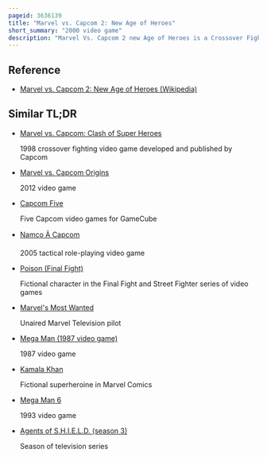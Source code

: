 ```yaml
---
pageid: 3636139
title: "Marvel vs. Capcom 2: New Age of Heroes"
short_summary: "2000 video game"
description: "Marvel Vs. Capcom 2 new Age of Heroes is a Crossover Fighting Game developed and published by Capcom. It is the fourth installment in the Marvel vs. Capcom Series, which features Characters from both Capcom's Video Game Franchises and comic Book Series published by Marvel Comics. Originally released in Japanese arcades in 2000, the game received ports to the Dreamcast, PlayStation 2, PlayStation 3, Xbox, Xbox 360, and iOS devices over the span of twelve years."
---
```


## Reference

- [Marvel vs. Capcom 2: New Age of Heroes (Wikipedia)](https://en.wikipedia.org/?curid=3636139)

## Similar TL;DR

- [Marvel vs. Capcom: Clash of Super Heroes](/tldr/en/marvel-vs-capcom-clash-of-super-heroes)

  1998 crossover fighting video game developed and published by Capcom

- [Marvel vs. Capcom Origins](/tldr/en/marvel-vs-capcom-origins)

  2012 video game

- [Capcom Five](/tldr/en/capcom-five)

  Five Capcom video games for GameCube

- [Namco Ã Capcom](/tldr/en/namco-capcom)

  2005 tactical role-playing video game

- [Poison (Final Fight)](/tldr/en/poison-final-fight)

  Fictional character in the Final Fight and Street Fighter series of video games

- [Marvel's Most Wanted](/tldr/en/marvels-most-wanted)

  Unaired Marvel Television pilot

- [Mega Man (1987 video game)](/tldr/en/mega-man-1987-video-game)

  1987 video game

- [Kamala Khan](/tldr/en/kamala-khan)

  Fictional superheroine in Marvel Comics

- [Mega Man 6](/tldr/en/mega-man-6)

  1993 video game

- [Agents of S.H.I.E.L.D. (season 3)](/tldr/en/agents-of-shield-season-3)

  Season of television series
